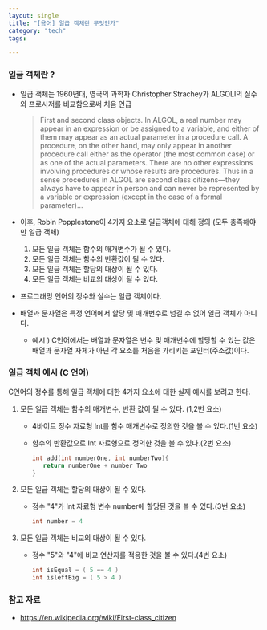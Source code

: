 ```yaml
---
layout: single
title: "[용어] 일급 객체란 무엇인가"
category: "tech"
tags:

---
```


### 일급 객체란 ?

- 일급 객체는 1960년대, 영국의 과학자 Christopher Strachey가 ALGOLl의 실수와 프로시저를 비교함으로써 처음 언급

  > First and second class objects. In ALGOL, a real number may appear in an expression or be assigned to a variable, and either of them may appear as an actual parameter in a procedure call. A procedure, on the other hand, may only appear in another procedure call either as the operator (the most common case) or as one of the actual parameters. There are no other expressions involving procedures or whose results are procedures. Thus in a sense procedures in ALGOL are second class citizens—they always have to appear in person and can never be represented by a variable or expression (except in the case of a formal parameter)...

- 이후, Robin Popplestone이 4가지 요소로 일급객체에 대해 정의 (모두 충족해야만 일급 객체)

  1. 모든 일급 객체는 함수의 매개변수가 될 수 있다.
  2. 모든 일급 객체는 함수의 반환값이 될 수 있다.
  3. 모든 일급 객체는 할당의 대상이 될 수 있다.
  4. 모든 일급 객체는 비교의 대상이 될 수 있다.

- 프로그래밍 언어의 정수와 실수는 일급 객체이다.
- 배열과 문자열은 특정 언어에서 할당 및 매개변수로 넘길 수 없어 일급 객체가 아니다.
  - 예시 ) C언어에서는 배열과 문자열은 변수 및 매개변수에 할당할 수 있는 값은 배열과 문자열 자체가 아닌 각 요소를 처음을 가리키는 포인터(주소값)이다. 



### 일급 객체 예시 (C 언어)

C언어의 정수를 통해 일급 객체에 대한 4가지 요소에 대한 실제 예시를 보려고 한다.

1. 모든 일급 객체는 함수의 매개변수, 반환 값이 될 수 있다. (1,2번 요소)

   - 4바이트 정수 자료형 Int를 함수 매개변수로 정의한 것을 볼 수 있다.(1번 요소)

   - 함수의 반환값으로 Int 자료형으로 정의한 것을 볼 수 있다.(2번 요소)

     ~~~c
     int add(int numberOne, int numberTwo){
     	return numberOne + number Two
     }
     ~~~

2. 모든 일급 객체는 할당의 대상이 될 수 있다.

   - 정수 "4"가 Int 자료형 변수 number에 할당된 것을 볼 수 있다.(3번 요소)

     ~~~c
     int number = 4
     ~~~

3. 모든 일급 객체는 비교의 대상이 될 수 있다.

   - 정수 "5"와 "4"에 비교 연산자를 적용한 것을 볼 수 있다.(4번 요소)

     ~~~c
     int isEqual = ( 5 == 4 )
     int isleftBig = ( 5 > 4 )
     ~~~

     

### 참고 자료

- https://en.wikipedia.org/wiki/First-class_citizen